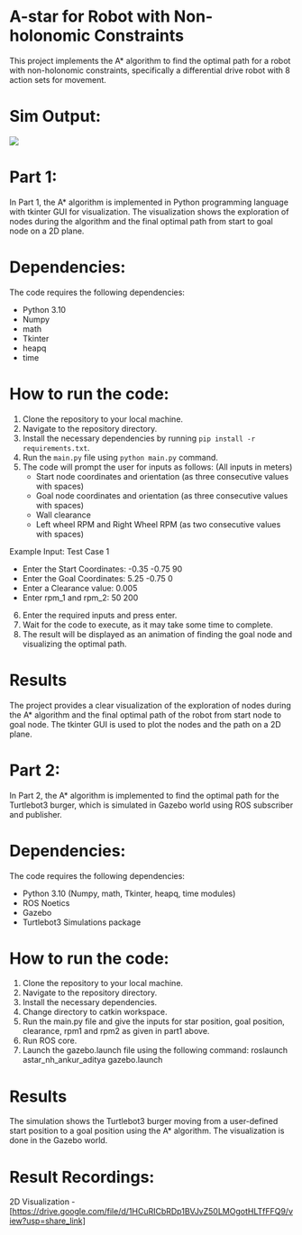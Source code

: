 # A-star for Robot with Non-holonomic Constraints
This project implements the A* algorithm to find the optimal path for a robot with non-holonomic constraints, specifically a differential drive robot with 8 action sets for movement.

# Sim Output:

![](https://github.com/ankurchavan1/A-star_for_non-holonomic_constraints/blob/main/sim_output/sim_2D_viz.gif)

# Part 1:
In Part 1, the A* algorithm is implemented in Python programming language with tkinter GUI for visualization. The visualization shows the exploration of nodes during the algorithm and the final optimal path from start to goal node on a 2D plane.

# Dependencies:

The code requires the following dependencies:

-   Python 3.10
-   Numpy
-   math
-   Tkinter
-   heapq
-   time

# How to run the code:

1.  Clone the repository to your local machine.
2.  Navigate to the repository directory.
3.  Install the necessary dependencies by running `pip install -r requirements.txt`.
4.  Run the `main.py` file using `python main.py` command.
5.  The code will prompt the user for inputs as follows: (All inputs in meters)
    -   Start node coordinates and orientation (as three consecutive values with spaces)
    -   Goal node coordinates and orientation (as three consecutive values with spaces)
    -   Wall clearance
    -   Left wheel RPM and Right Wheel RPM (as two consecutive values with spaces)

  Example Input: Test Case 1

- Enter the Start Coordinates: -0.35 -0.75 90
- Enter the Goal Coordinates: 5.25 -0.75 0
- Enter a Clearance value: 0.005
- Enter rpm_1 and rpm_2: 50 200


6.  Enter the required inputs and press enter.
7.  Wait for the code to execute, as it may take some time to complete.
8.  The result will be displayed as an animation of finding the goal node and visualizing the optimal path.

# Results
The project provides a clear visualization of the exploration of nodes during the A* algorithm and the final optimal path of the robot from start node to goal node. The tkinter GUI is used to plot the nodes and the path on a 2D plane.

# Part 2:
In Part 2, the A* algorithm is implemented to find the optimal path for the Turtlebot3 burger, which is simulated in Gazebo world using ROS subscriber and publisher.

# Dependencies:

The code requires the following dependencies:

-   Python 3.10 (Numpy, math, Tkinter, heapq, time modules)
-   ROS Noetics
-   Gazebo
-   Turtlebot3 Simulations package 

# How to run the code:

1.  Clone the repository to your local machine.
2.  Navigate to the repository directory.
3.  Install the necessary dependencies.
4.  Change directory to catkin workspace.
5.  Run the main.py file and give the inputs for star position, goal position, clearance, rpm1 and rpm2 as given in part1 above.
5.  Run ROS core.
6.  Launch the gazebo.launch file using the following command: roslaunch astar_nh_ankur_aditya gazebo.launch


# Results
The simulation shows the Turtlebot3 burger moving from a user-defined start position to a goal position using the A* algorithm. The visualization is done in the Gazebo world.

# Result Recordings:
2D Visualization - [https://drive.google.com/file/d/1HCuRICbRDp1BVJvZ50LMOgotHLTfFFQ9/view?usp=share_link]

